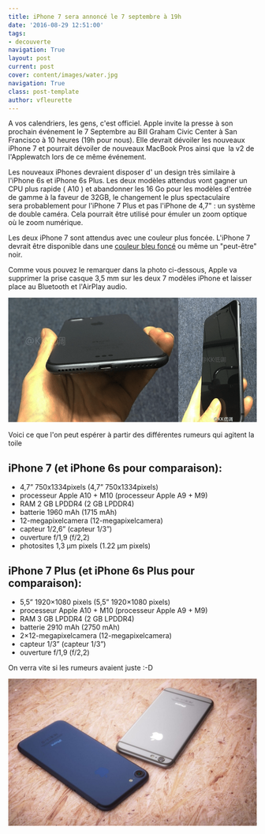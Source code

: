 ```yaml
---
title: iPhone 7 sera annoncé le 7 septembre à 19h
date: '2016-08-29 12:51:00'
tags:
- decouverte
navigation: True
layout: post
current: post
cover: content/images/water.jpg
navigation: True
class: post-template
author: vfleurette
---
```


A vos calendriers, les gens, c'est officiel. Apple invite la presse à son prochain événement le 7 Septembre au Bill Graham Civic Center à San Francisco à 10 heures (19h pour nous). Elle devrait dévoiler les nouveaux iPhone 7 et pourrait dévoiler de nouveaux MacBook Pros ainsi que  la v2 de l'Applewatch lors de ce même événement.

Les nouveaux iPhones devraient disposer d' un design très similaire à l'iPhone 6s et iPhone 6s Plus. Les deux modèles attendus vont gagner un CPU plus rapide ( A10 ) et abandonner les 16 Go pour les modèles d'entrée de gamme à la faveur de 32GB, le changement le plus spectaculaire sera probablement pour l'iPhone 7 Plus et pas l'iPhone de 4,7" : un système de double caméra. Cela pourrait être utilisé pour émuler un zoom optique où le zoom numérique.

Les deux iPhone 7 sont attendus avec une couleur plus foncée. L'iPhone 7 devrait être disponible dans une [couleur bleu foncé](https://translate.googleusercontent.com/translate_c?depth=1&hl=fr&ie=UTF8&prev=_t&rurl=translate.google.fr&sl=auto&tl=fr&u=https://9to5mac.com/2016/06/13/deep-blue-iphone-7/&usg=ALkJrhhgbqZUUhfjxt6g2b10o9tgOrWELg) ou même un "peut-être" noir.

Comme vous pouvez le remarquer dans la photo ci-dessous, Apple va supprimer la prise casque 3,5 mm sur les deux 7 modèles iPhone et laisser place au Bluetooth et l'AirPlay audio.

![iPhone 7](/content/images/2018/02/space-black.png)

Voici ce que l'on peut espérer à partir des différentes rumeurs qui agitent la toile

## iPhone 7 (et iPhone 6s pour comparaison):


*   4,7” 750x1334pixels (4,7” 750x1334pixels)
*   processeur Apple A10 + M10 (processeur Apple A9 + M9)
*   RAM 2 GB LPDDR4 (2 GB LPDDR4)
*   batterie 1960 mAh (1715 mAh)
*   12-megapixelcamera (12-megapixelcamera)
*   capteur 1/2,6” (capteur 1/3”)
*   ouverture f/1,9 (f/2,2)
*   photosites 1,3 µm pixels (1.22 µm pixels)
  

## iPhone 7 Plus (et iPhone 6s Plus pour comparaison):

*   5,5” 1920×1080 pixels (5,5” 1920×1080 pixels)
*   processeur Apple A10 + M10 (processeur Apple A9 + M9)
*   RAM 3 GB LPDDR4 (2 GB LPDDR4)
*   batterie 2910 mAh (2750 mAh)
*   2×12-megapixelcamera (12-megapixelcamera)
*   capteur 1/3” (capteur 1/3”)
*   ouverture f/1,9 (f/2,2)
  

On verra vite si les rumeurs avaient juste :-D

![iPhone 7](/content/images/2018/02/Latest-Apple-iPhone-7-HD-Wallpapers-2016-1.jpg)